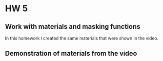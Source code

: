 # HW 5

## Work with materials and masking functions

In this homework I created the same materials that were shown in the video.

## Demonstration of materials from the video
